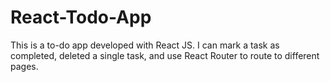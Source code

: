 # React-Todo-App
This is a to-do app developed with React JS. I can mark a task as completed, deleted a single task, and use React Router to route to different pages.
